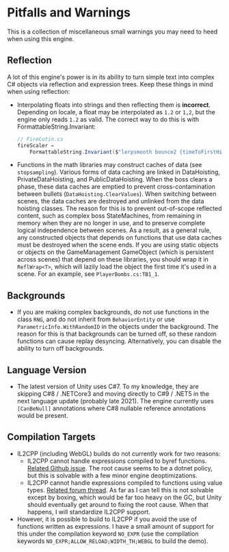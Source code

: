 # Pitfalls and Warnings

This is a collection of miscellaneous small warnings you may need to heed when using this engine.

## Reflection

A lot of this engine's power is in its ability to turn simple text into complex C# objects via reflection and expression trees. Keep these things in mind when using reflection:

- Interpolating floats into strings and then reflecting them is **incorrect**. Depending on locale, a float may be interpolated as `1.2` or `1,2`, but the engine only reads `1.2` as valid. The correct way to do this is with FormattableString.Invariant: 

  ```C#
  // FireCutin.cs
  fireScaler = 
      FormattableString.Invariant($"lerpsmooth bounce2 {timeToFirstHit} {timeToSecondHitPost} t {fireMultiplier.x} {fireMultiplier.y}").Into<BPY>();
  ```

- Functions in the math libraries may construct caches of data (see `stopsampling`). Various forms of data caching are linked in DataHoisting, PrivateDataHoisting, and PublicDataHoisting. When the boss clears a phase, these data caches are emptied to prevent cross-contamination between bullets (`DataHoisting.ClearValues`). When switching between scenes, the data caches are destroyed and unlinked from the data hoisting classes. The reason for this is to prevent out-of-scope reflected content, such as complex boss StateMachines, from remaining in memory when they are no longer in use, and to preserve complete logical independence between scenes. As a result, as a general rule, any constructed objects that depends on functions that use data caches must be destroyed when the scene ends. If you are using static objects or objects on the GameManagement GameObject (which is persistent across scenes) that depend on these libraries, you should wrap it in `ReflWrap<T>`, which will lazily load the object the first time it's used in a scene. For an example, see `PlayerBombs.cs:TB1_1`.

## Backgrounds

- If you are making complex backgrounds, do not use functions in the class `RNG`, and do not inherit from `BehaviorEntity` or use `ParametricInfo.WithRandomID` in the objects under the background. The reason for this is that backgrounds can be turned off, so these random functions can cause replay desyncing. Alternatively, you can disable the ability to turn off backgrounds. 

## Language Version

- The latest version of Unity uses C#7. To my knowledge, they are skipping C#8 / .NETCore3 and moving directly to C#9 / .NET5 in the next language update (probably late 2021). The engine currently uses `[CanBeNull]` annotations where C#8 nullable reference annotations would be present.

## Compilation Targets

- IL2CPP (including WebGL) builds do not currently work for two reasons:
  - IL2CPP cannot handle expressions compiled to byref functions. [Related Github issue](https://github.com/dotnet/runtime/issues/31075). The root cause seems to be a dotnet policy, but this is solvable with a few minor engine deoptimizations.
  - IL2CPP cannot handle expressions compiled to functions using value types. [Related forum thread](https://forum.unity.com/threads/are-c-expression-trees-or-ilgenerator-allowed-on-ios.489498/). As far as I can tell this is not solvable except by boxing, which would be far too heavy on the GC, but Unity should eventually get around to fixing the root cause. When that happens, I will standardize IL2CPP support. 
- However, it is possible to build to IL2CPP if you avoid the use of functions written as expressions. I have a small amount of support for this under the compilation keyword `NO_EXPR` (use the compilation keywords `NO_EXPR;ALLOW_RELOAD;WIDTH_TH;WEBGL` to build the demo).